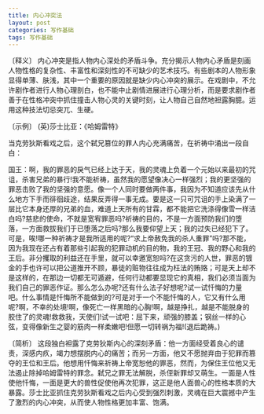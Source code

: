 ```yaml
---
title: 内心冲突法
layout: post
categories: 写作基础
tags: 写作基础
---
```


〔释义〕 内心冲突是指人物内心深处的矛盾斗争。充分揭示人物内心矛盾是刻画人物性格的复杂性、丰富性和深刻性的不可缺少的艺术技巧。有些剧本的人物形象显得单薄、肤浅，其中一个重要的原因就是缺少内心冲突的展示。在戏剧中，不允许剧作者进行人物心理剖白，也不能中止剧情进展进行心理分析，而是要求剧作者善于在性格冲突中抓住撞击人物心灵的关键时刻，让人物自己自然地袒露胸臆。运用这种技法切忌突兀、生硬。

〔示例〕 (英)莎士比亚：《哈姆雷特》

当克劳狄斯看戏之后，这个弑兄篡位的罪人内心充满痛苦，在祈祷中涌出一段自白：

国王：啊，我的罪恶的戾气已经上达于天，我的灵魂上负着一个元始以来最初的咒诅，杀害兄弟的暴行!我不能祈祷，虽然我的愿望像决心一样强烈；我的更坚强的罪恶击败了我的坚强的意愿。像一个人同时要做两件事，我因为不知道应该先从什么地方下手而徘徊歧途，结果反弄得一事无成。要是这一只可咒诅的手上染满了一层比它本身还厚的兄弟的血，难道上天所有的甘霖，都不能把它洗涤得像雪一样洁白吗?慈悲的使命，不就是宽宥罪恶吗?祈祷的目的，不是一方面预防我们的堕落，一方面救拔我们于已堕落之后吗?那么我要仰望上天；我的过失已经犯下了。可是，唉!哪一种祈祷才是我所适用的呢?“求上帝赦免我的杀人重罪”吗?那不能，因为我现在还占有着那些引起我的犯罪动机的目的物，我的王冠、我的野心和我的王后。非分攫取的利益还在手里，就可以幸邀宽恕吗?在这贪污的人世，罪恶的镀金的手也许可以把公道推开不顾，暴徒的赃物往往成为枉法的贿赂；可是天上却不是这样的，在那边一切都无可遁避，任何行动都要显现它的真相，我们必须当面为我们自己的罪恶作证。那么怎么办呢?还有什么法子好想呢?试一试忏悔的力量吧。什么事情是忏悔所不能做到的?可是对于一个不能忏悔的人，它又有什么用呢?啊，不幸的处境!啊，像死亡一样黑暗的心胸!啊，越是挣扎，越是不能脱身的胶住了的灵魂!救救我，天使们!试一试吧：屈下来，顽强的膝盖；钢丝一样的心弦，变得像新生之婴的筋肉一样柔嫩吧!但愿一切转祸为福!(退后跪祷。)

〔简析〕 这段独白袒露了克劳狄斯内心的深刻矛盾：他一方面经受着良心的谴责，深感内疚，竭力想摆脱内心的痛苦；而另一方面，他又不愿抛弃由于犯罪而篡夺的王位和王后。他想用忏悔来祈祷上帝宽恕他的罪恶，然而，为保住王位他又无法遏止除掉哈姆雷特的罪念。弑兄之罪无法解脱，杀侄新罪却又萌生。一面是人性使他忏悔，一面是更大的兽性促使他再次犯罪，这正是他人面兽心的性格本质的大暴露。莎士比亚抓住克劳狄斯看戏之后内心受到强烈刺激，灵魂在巨大震撼中产生了激烈的内心冲突，从而使人物性格更加丰富、饱满。 